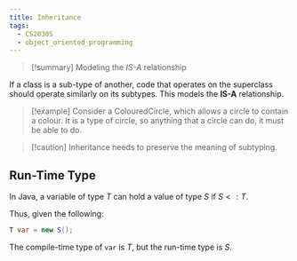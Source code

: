 ```yaml
---
title: Inheritance
tags:
  - CS2030S
  - object_oriented_programming
---
```

>[!summary] Modeling the _IS-A_ relationship

If a class is a sub-type of another, code that operates on the superclass should operate similarly on its subtypes. This models the **IS-A** relationship.

> [!example] Consider a ColouredCircle, which allows a circle to contain a colour. It is a type of circle, so anything that a circle can do, it must be able to do.

> [!caution] Inheritance needs to preserve the meaning of subtyping.

## Run-Time Type

In Java, a variable of type $T$ can hold a value of type $S$ if $S <: T$.

Thus, given the following:
```Java
T var = new S();
```
The compile-time type of ``var`` is $T$, but the run-time type is $S$.
